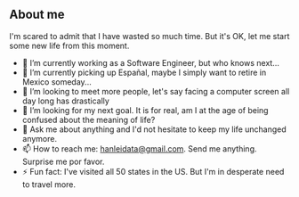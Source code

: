 ## About me

I'm scared to admit that I have wasted so much time.
But it's OK, let me start some new life from this moment.


- 🔭 I’m currently working as a Software Engineer, but who knows next...
- 🌱 I’m currently picking up Españal, maybe I simply want to retire in Mexico someday...
- 👯 I’m looking to meet more people, let's say facing a computer screen all day long has drastically 
- 🤔 I’m looking for my next goal. It is for real, am I at the age of being confused about the meaning of life?
- 💬 Ask me about anything and I'd not hesitate to keep my life unchanged anymore. 
- 📫 How to reach me: hanleidata@gmail.com. Send me anything. Surprise me por favor.
- ⚡ Fun fact: I've visited all 50 states in the US. But I'm in desperate need to travel more. 
